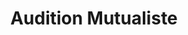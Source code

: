 ---
title: "Audition Mutualiste"
url: /auxerre/audition-mutualiste/
shop: les appareils auditifs
---